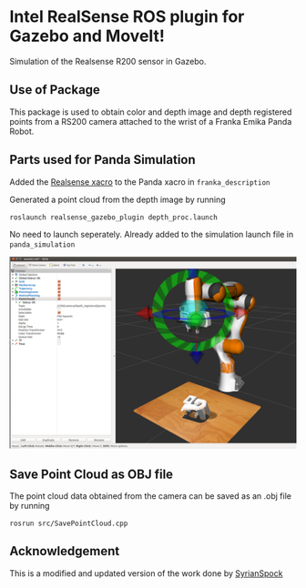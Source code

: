 # Intel RealSense ROS plugin for Gazebo and MoveIt!

Simulation of the Realsense R200 sensor in Gazebo.

## Use of Package 

This package is used to obtain color and depth image and depth registered points from a RS200 camera attached to the wrist of a Franka Emika Panda Robot. 

## Parts used for Panda Simulation

Added the [Realsense xacro](realsense_gazebo_plugin/blob/master/urdf/realsense-RS200.macro.xacro) to the Panda xacro in ```franka_description```

Generated a point cloud from the depth image by running

```
roslaunch realsense_gazebo_plugin depth_proc.launch
```
No need to launch seperately. Already added to the simulation launch file in ```panda_simulation```

![Point cloud in Rviz](images/depth_proc.png)


## Save Point Cloud as OBJ file

The point cloud data obtained from the camera can be saved as an .obj file by running 

```
rosrun src/SavePointCloud.cpp
```
## Acknowledgement

This is a modified and updated version of the work done by [SyrianSpock](https://github.com/SyrianSpock/realsense_gazebo_plugin) 
